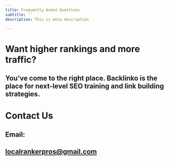 ```yaml
---
title: Frequently Asked Questions
subtitle: ''
description: This is meta description

---
```

# **Want higher rankings and more traffic?**

## **You’ve come to the right place. Backlinko is the place for next-level SEO training and link building strategies.**

# **Contact Us**

## **Email:**

## **localrankerpros@gmail.com**